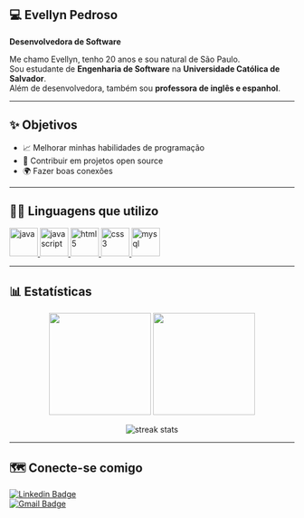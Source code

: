 ## 💻 Evellyn Pedroso  
**Desenvolvedora de Software**  

Me chamo Evellyn, tenho 20 anos e sou natural de São Paulo.  
Sou estudante de **Engenharia de Software** na **Universidade Católica de Salvador**.  
Além de desenvolvedora, também sou **professora de inglês e espanhol**.  

---

## ✨ Objetivos  
- 📈 Melhorar minhas habilidades de programação  
- 🤝 Contribuir em projetos open source  
- 🌍 Fazer boas conexões  

---

## 👩‍💻 Linguagens que utilizo  

<p align="left">
  <a href="https://www.java.com/" target="_blank">
    <img src="https://cdn.jsdelivr.net/gh/devicons/devicon/icons/java/java-original.svg" alt="java" width="50" height="50"/>
  </a>
  <a href="https://developer.mozilla.org/en-US/docs/Web/JavaScript" target="_blank">
    <img src="https://cdn.jsdelivr.net/gh/devicons/devicon/icons/javascript/javascript-original.svg" alt="javascript" width="50" height="50"/>
  </a>
  <a href="https://developer.mozilla.org/en-US/docs/Web/HTML" target="_blank">
    <img src="https://cdn.jsdelivr.net/gh/devicons/devicon/icons/html5/html5-original.svg" alt="html5" width="50" height="50"/>
  </a>
  <a href="https://developer.mozilla.org/en-US/docs/Web/CSS" target="_blank">
    <img src="https://cdn.jsdelivr.net/gh/devicons/devicon/icons/css3/css3-original.svg" alt="css3" width="50" height="50"/>
  </a>
  <a href="https://dev.mysql.com/doc/" target="_blank">
    <img src="https://cdn.jsdelivr.net/gh/devicons/devicon/icons/mysql/mysql-original.svg" alt="mysql" width="50" height="50"/>
  </a>
</p>

---

## 📊 Estatísticas  

<p align="center">
  <img height="180em" src="https://github-readme-stats.vercel.app/api?username=seu-usuario&show_icons=true&theme=radical&include_all_commits=true&count_private=true"/>
  <img height="180em" src="https://github-readme-stats.vercel.app/api/top-langs/?username=seu-usuario&layout=compact&langs_count=7&theme=radical"/>
</p>

<p align="center">
  <img src="https://github-readme-streak-stats.herokuapp.com/?user=seu-usuario&theme=radical" alt="streak stats"/>
</p>

---

## 🗺 Conecte-se comigo  

[![Linkedin Badge](https://img.shields.io/badge/-Evellyn%20Miranda-blue?style=for-the-badge&logo=Linkedin&logoColor=white&link=https://www.linkedin.com/in/evellyn-miranda-3ab790224)](https://www.linkedin.com/in/evellyn-miranda-3ab790224)  
[![Gmail Badge](https://img.shields.io/badge/-evellynpstudy@gmail.com-c14438?style=for-the-badge&logo=Gmail&logoColor=white&link=mailto:evellynpstudy@gmail.com)](mailto:evellynpstudy@gmail.com)
